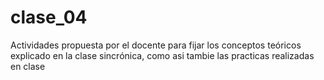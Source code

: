 # clase_04
Actividades propuesta por el docente para fijar los conceptos teóricos explicado en la clase sincrónica, como asi tambie las practicas realizadas en clase
